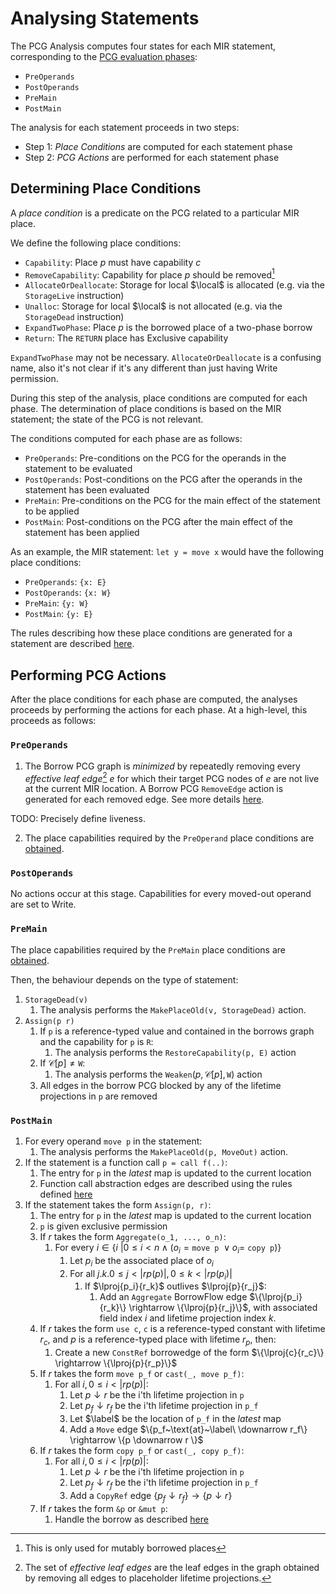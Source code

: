 # Analysing Statements

The PCG Analysis computes four states for each MIR statement, corresponding to the [PCG evaluation phases](./definitions.html?#pcg-evaluation-phase):

- `PreOperands`
- `PostOperands`
- `PreMain`
- `PostMain`

The analysis for each statement proceeds in two steps:

- Step 1: *Place Conditions* are computed for each statement phase
- Step 2: *PCG Actions* are performed for each statement phase

## Determining Place Conditions

A *place condition* is a predicate on the PCG related to a particular MIR place.

We define the following place conditions:

- `Capability`: Place $p$ must have capability $c$
- `RemoveCapability`: Capability for place $p$ should be removed[^removecap]
- `AllocateOrDeallocate`: Storage for local $\local$ is allocated (e.g. via the `StorageLive` instruction)
- `Unalloc`: Storage for local $\local$ is not allocated (e.g. via the `StorageDead` instruction)
- `ExpandTwoPhase`: Place $p$ is the borrowed place of a two-phase borrow
- `Return`: The `RETURN` place has Exclusive capability

[^removecap]: This is only used for mutably borrowed places

<div class="warning">

`ExpandTwoPhase` may not be necessary. `AllocateOrDeallocate` is a confusing
name, also it's not clear if it's any different than just having Write
permission.

</div>

During this step of the analysis, place conditions are computed for each phase.
The determination of place conditions is based on the MIR statement; the state
of the PCG is not relevant.

The conditions computed for each phase are as follows:

- `PreOperands`: Pre-conditions on the PCG for the operands in the statement to be evaluated
- `PostOperands`: Post-conditions on the PCG after the operands in the statement has been evaluated
- `PreMain`: Pre-conditions on the PCG for the main effect of the statement to be applied
- `PostMain`: Post-conditions on the PCG after the main effect of the statement has been applied

As an example, the MIR statement: `let y = move x` would have the following
place conditions:

- `PreOperands`: `{x: E}`
- `PostOperands`: `{x: W}`
- `PreMain`: `{y: W}`
- `PostMain`: `{y: E}`


The rules describing how these place conditions are generated for a statement
are described [here](./statements/place-condition-rules.md).

## Performing PCG Actions

After the place conditions for each phase are computed, the analyses proceeds by
performing the actions for each phase. At a high-level, this proceeds as follows:

### `PreOperands`

1. The Borrow PCG graph is *minimized* by repeatedly removing every *effective
leaf edge*[^effective] $e$ for which their target PCG nodes of $e$ are not live
at the current MIR location. A Borrow PCG `RemoveEdge` action is generated for
each removed edge. See more details
[here](../operations/pack-old-and-dead-borrow-leaves.html).

<div class="warning">

TODO: Precisely define liveness.

</div>

2. The place capabilities required by the `PreOperand` place conditions are
   [obtained](../operations/obtain.html).

### `PostOperands`

No actions occur at this stage.
Capabilities for every moved-out operand are set to Write.

### `PreMain`

The place capabilities required by the `PreMain` place conditions are
[obtained](../operations/obtain.html).

Then, the behaviour depends on the type of statement:

1. `StorageDead(v)`
   1. The analysis performs the `MakePlaceOld(v, StorageDead)` action.
2. `Assign(p r)`
   1. If `p` is a reference-typed value and contained in the borrows graph and the capability for `p` is `R`:
      1. The analysis performs the `RestoreCapability(p, E)` action
   2. If $\mathcal{C}[p] \neq \texttt{W}$:
      1. The analysis performs the $\texttt{Weaken}(p, \mathcal{C}[p], \texttt{W})$ action
   3. All edges in the borrow PCG blocked by any of the lifetime projections in
      `p` are removed


### `PostMain`

1. For every operand `move p` in the statement:
   1. The analysis performs the `MakePlaceOld(p, MoveOut)` action.
2. If the statement is a function call `p = call f(..)`:
   1. The entry for `p` in the *latest* map is updated to the current location
   2. Function call abstraction edges are described using the rules defined [here](./function-calls.md)
3. If the statement takes the form `Assign(p, r)`:
   1. The entry for `p` in the *latest* map is updated to the current location
   2. `p` is given exclusive permission
   3. If $r$ takes the form `Aggregate(o_1, ..., o_n)`:
      1. For every $i \in \{i~|0 \leqslant i < n \land (o_i = \texttt{move p}~\lor o_i = ~\texttt{copy p})\}$
         1. Let $p_i$ be the associated place of $o_i$
         2. For all $j.k. 0 \leqslant j < |rp(p)|, 0 \leqslant k < |rp(p_i)|$
            1. If $\lproj{p_i}{r_k}$ outlives $\lproj{p}{r_j}$:
               1. Add an `Aggregate` BorrowFlow edge $\{\lproj{p_i}{r_k}\} \rightarrow \{\lproj{p}{r_j}\}$, with associated field index $i$ and lifetime projection index $k$.
   4. If $r$ takes the form `use c`, `c` is a reference-typed constant with
      lifetime $r_c$, and $p$ is a reference-typed place with lifetime $r_p$, then:
      1. Create a new `ConstRef` borrowedge of the form $\{\lproj{c}{r_c}\} \rightarrow \{\lproj{p}{r_p}\}$
   5. If $r$ takes the form `move p_f` or `cast(_, move p_f)`:
      1. For all $i, 0 \leqslant i < |rp(p)|$:
         1. Let $p \downarrow r$ be the i'th lifetime projection in `p`
         2. Let $p_f \downarrow r_f$ be the i'th lifetime projection in `p_f`
         3. Let $\label$ be the location of `p_f` in the *latest* map
         4. Add a `Move` edge $\{p_f~\text{at}~\label\ \downarrow r_f\} \rightarrow \{p \downarrow r \}$
   6. If $r$ takes the form `copy p_f` or `cast(_, copy p_f)`:
      1. For all $i, 0 \leqslant i < |rp(p)|$:
         1. Let $p \downarrow r$ be the i'th lifetime projection in `p`
         2. Let $p_f \downarrow r_f$ be the i'th lifetime projection in `p_f`
         3. Add a `CopyRef` edge $\{p_f \downarrow r_f\} \rightarrow \{p \downarrow r \}$
   7. If $r$ takes the form `&p` or `&mut p`:
      1. Handle the borrow as described [here](./statements/borrow-rules.md)

[^effective]: The set of *effective leaf edges* are the leaf edges in the graph
    obtained by removing all edges to placeholder lifetime projections.
